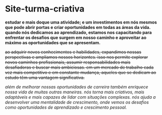 # Site-turma-criativa
**estudar e mais doque uma atividade; e um investimentos em nós mesmos que pode abrir portas e criar oportunidades em todas as áreas da vida. quando nós dedicamos ao aprendizado, estamos nos capacitando para enfrentar os desafios que surgem em nosso caminho e aproveitar ao máximo as oportunidades que se apresentam.**

~~ao adquirir novos conhecimentos e habilidades, expandimos nossas perspectivas e ampliamos nossos horizontes. isso nos permite explorar novos caminhos profissionais, assumir responsabilidades mais desafiadoras e buscar mais ambiciosas. em um mercado de trabalho cada vez mais competitivo e em  constante mudança, aqueles que se dedicam ao estudo têm uma vantagem significativa.~~

*além de melhorar nossas oportunidades de carreira também enriquece nossa vida de muitas outras maneiras. nós torna mais criativos, mais adaptáveis e mais capazes de lidar com situações complexas. nós ajuda a desenvolver uma mentalidade de crescimento, onde vemos os desafios como oportunidades de aprendizado e crescimento pessoal.*

